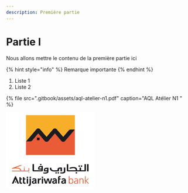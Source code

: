 ```yaml
---
description: Première partie
---
```


# Partie I

Nous allons mettre le contenu de la première partie ici

{% hint style="info" %}
Remarque importante
{% endhint %}

1. Liste 1
2. Liste 2

{% file src=".gitbook/assets/aql-atelier-n1.pdf" caption="AQL Atélier N1 " %}

![Logo Attijariwafa Bank](.gitbook/assets/logo.png)

